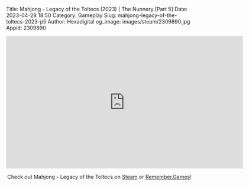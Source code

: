 Title: Mahjong - Legacy of the Toltecs (2023) | The Nunnery [Part 5]
Date: 2023-04-28 18:50
Category: Gameplay
Slug: mahjong-legacy-of-the-toltecs-2023-p5
Author: Hexadigital
og_image: images/steam/2309890.jpg
Appid: 2309890

<center><iframe src="https://www.youtube.com/embed/EissRuT1pI8?feature=oembed" allow="accelerometer; autoplay; encrypted-media; gyroscope; picture-in-picture" width="640" height="360" frameborder="0"></iframe>

Check out Mahjong - Legacy of the Toltecs on [Steam](https://store.steampowered.com/app/2309890/?curator_clanid=34633900) or [Remember.Games](https://remember.games/game/7725/mahjong-legacy-of-the-toltecs/)!</center>